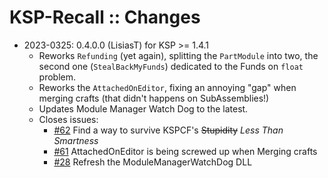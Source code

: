 # KSP-Recall :: Changes

* 2023-0325: 0.4.0.0 (LisiasT) for KSP >= 1.4.1
	+ Reworks `Refunding` (yet again), splitting the `PartModule` into two, the second one (`StealBackMyFunds`) dedicated to the Funds on `float` problem.
	+ Reworks the `AttachedOnEditor`, fixing an annoying "gap" when merging crafts (that didn't happens on SubAssemblies!)
	+ Updates Module Manager Watch Dog to the latest.
	+ Closes issues:
		- [#62](https://github.com/net-lisias-ksp/KSP-Recall/issues/62) Find a way to survive KSPCF's ~~Stupidity~~ *Less Than Smartness*
		- [#61](https://github.com/net-lisias-ksp/KSP-Recall/issues/61) AttachedOnEditor is being screwed up when Merging crafts
		- [#28](https://github.com/net-lisias-ksp/KSP-Recall/issues/28) Refresh the ModuleManagerWatchDog DLL
